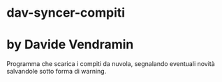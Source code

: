 # dav-syncer-compiti
# by Davide Vendramin

Programma che scarica i compiti da nuvola, segnalando eventuali novità salvandole sotto forma di warning.
